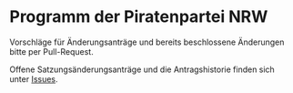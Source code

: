 Programm der Piratenpartei NRW
==============================

Vorschläge für Änderungsanträge und bereits beschlossene Änderungen bitte per
Pull-Request.

Offene Satzungsänderungsanträge und die Antragshistorie finden sich unter 
[Issues](https://github.com/piratenpartei-nrw/satzung/issues
"Programm der Piratenpartei Nordrhein-Westfalen: Issues").
